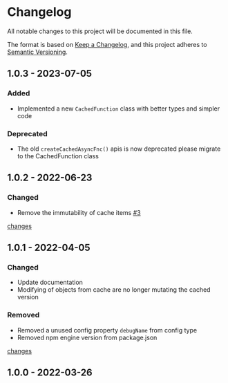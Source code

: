 # Changelog

All notable changes to this project will be documented in this file.

The format is based on [Keep a Changelog](https://keepachangelog.com/en/1.0.0/),
and this project adheres to [Semantic Versioning](https://semver.org/spec/v2.0.0.html).

## 1.0.3 - 2023-07-05

### Added

- Implemented a new `CachedFunction` class with better types and simpler code

### Deprecated

- The old `createCachedAsyncFnc()` apis is now deprecated please migrate to the CachedFunction class

## 1.0.2 - 2022-06-23

### Changed

- Remove the immutability of cache items [#3](https://github.com/y-kalka/cached-async-fnc/issues/3)

[changes](https://github.com/y-kalka/cached-async-fnc/compare/v1.0.1...v1.0.2)

## 1.0.1 - 2022-04-05

### Changed

- Update documentation
- Modifying of objects from cache are no longer mutating the cached version

### Removed

- Removed a unused config property `debugName` from config type
- Removed npm engine version from package.json

[changes](https://github.com/y-kalka/cached-async-fnc/compare/v1.0.0...v1.0.1)

## 1.0.0 - 2022-03-26
